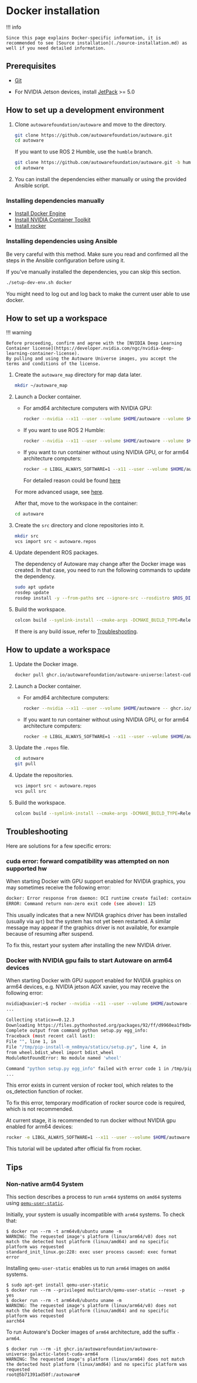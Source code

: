 # Docker installation

!!! info

    Since this page explains Docker-specific information, it is recommended to see [Source installation](./source-installation.md) as well if you need detailed information.

## Prerequisites

- [Git](https://git-scm.com/)

- For NVIDIA Jetson devices, install [JetPack](https://docs.nvidia.com/jetson/jetpack/install-jetpack/index.html#how-to-install-jetpack) >= 5.0

## How to set up a development environment

1. Clone `autowarefoundation/autoware` and move to the directory.

   ```bash
   git clone https://github.com/autowarefoundation/autoware.git
   cd autoware
   ```

   If you want to use ROS 2 Humble, use the `humble` branch.

   ```bash
   git clone https://github.com/autowarefoundation/autoware.git -b humble
   cd autoware
   ```

2. You can install the dependencies either manually or using the provided Ansible script.

### Installing dependencies manually

- [Install Docker Engine](https://github.com/autowarefoundation/autoware/tree/main/ansible/roles/docker_engine#manual-installation)
- [Install NVIDIA Container Toolkit](https://github.com/autowarefoundation/autoware/tree/main/ansible/roles/nvidia_docker#manual-installation)
- [Install rocker](https://github.com/autowarefoundation/autoware/tree/main/ansible/roles/rocker#manual-installation)

### Installing dependencies using Ansible

Be very careful with this method. Make sure you read and confirmed all the steps in the Ansible configuration before using it.

If you've manually installed the dependencies, you can skip this section.

```bash
./setup-dev-env.sh docker
```

You might need to log out and log back to make the current user able to use docker.

## How to set up a workspace

!!! warning

    Before proceeding, confirm and agree with the [NVIDIA Deep Learning Container license](https://developer.nvidia.com/ngc/nvidia-deep-learning-container-license).
    By pulling and using the Autoware Universe images, you accept the terms and conditions of the license.

1. Create the `autoware_map` directory for map data later.

   ```bash
   mkdir ~/autoware_map
   ```

2. Launch a Docker container.

   - For amd64 architecture computers with NVIDIA GPU:

     ```bash
     rocker --nvidia --x11 --user --volume $HOME/autoware --volume $HOME/autoware_map -- ghcr.io/autowarefoundation/autoware-universe:latest-cuda
     ```

   - If you want to use ROS 2 Humble:

     ```bash
     rocker --nvidia --x11 --user --volume $HOME/autoware --volume $HOME/autoware_map -- ghcr.io/autowarefoundation/autoware-universe:humble-latest-cuda
     ```

   - If you want to run container without using NVIDIA GPU, or for arm64 architecture computers:

     ```bash
     rocker -e LIBGL_ALWAYS_SOFTWARE=1 --x11 --user --volume $HOME/autoware --volume $HOME/autoware_map -- ghcr.io/autowarefoundation/autoware-universe:latest-cuda
     ```

     For detailed reason could be found [here](#docker-with-nvidia-gpu-fails-to-start-autoware-on-arm64-devices)

   For more advanced usage, see [here](https://github.com/autowarefoundation/autoware/tree/main/docker/README.md).

   After that, move to the workspace in the container:

   ```bash
   cd autoware
   ```

3. Create the `src` directory and clone repositories into it.

   ```bash
   mkdir src
   vcs import src < autoware.repos
   ```

4. Update dependent ROS packages.

   The dependency of Autoware may change after the Docker image was created.
   In that case, you need to run the following commands to update the dependency.

   ```bash
   sudo apt update
   rosdep update
   rosdep install -y --from-paths src --ignore-src --rosdistro $ROS_DISTRO
   ```

5. Build the workspace.

   ```bash
   colcon build --symlink-install --cmake-args -DCMAKE_BUILD_TYPE=Release
   ```

   If there is any build issue, refer to [Troubleshooting](https://autowarefoundation.github.io/autoware-documentation/main/support/troubleshooting/#build-issues).

## How to update a workspace

1. Update the Docker image.

   ```bash
   docker pull ghcr.io/autowarefoundation/autoware-universe:latest-cuda
   ```

2. Launch a Docker container.

   - For amd64 architecture computers:

     ```bash
     rocker --nvidia --x11 --user --volume $HOME/autoware -- ghcr.io/autowarefoundation/autoware-universe:latest-cuda
     ```

   - If you want to run container without using NVIDIA GPU, or for arm64 architecture computers:

     ```bash
     rocker -e LIBGL_ALWAYS_SOFTWARE=1 --x11 --user --volume $HOME/autoware -- ghcr.io/autowarefoundation/autoware-universe:latest-cuda
     ```

3. Update the `.repos` file.

   ```bash
   cd autoware
   git pull
   ```

4. Update the repositories.

   ```bash
   vcs import src < autoware.repos
   vcs pull src
   ```

5. Build the workspace.

   ```bash
   colcon build --symlink-install --cmake-args -DCMAKE_BUILD_TYPE=Release
   ```

## Troubleshooting

Here are solutions for a few specific errors:

### cuda error: forward compatibility was attempted on non supported hw

When starting Docker with GPU support enabled for NVIDIA graphics, you may sometimes receive the following error:

```bash
docker: Error response from daemon: OCI runtime create failed: container_linux.go:349: starting container process caused "process_linux.go:449: container init caused \"process_linux.go:432: running prestart hook 0 caused \\\"error running hook: exit status 1, stdout: , stderr: nvidia-container-cli: initialization error: cuda error: forward compatibility was attempted on non supported hw\\\\n\\\"\"": unknown.
ERROR: Command return non-zero exit code (see above): 125
```

This usually indicates that a new NVIDIA graphics driver has been installed (usually via `apt`) but the system has not yet been restarted. A similar message may appear if the graphics driver is not available, for example because of resuming after suspend.

To fix this, restart your system after installing the new NVIDIA driver.

### Docker with NVIDIA gpu fails to start Autoware on arm64 devices

When starting Docker with GPU support enabled for NVIDIA graphics on arm64 devices, e.g. NVIDIA jetson AGX xavier, you may receive the following error:

```bash
nvidia@xavier:~$ rocker --nvidia --x11 --user --volume $HOME/autoware -- ghcr.io/autowarefoundation/autoware-universe:galactic-latest-cuda-arm64
...

Collecting staticx==0.12.3
Downloading https://files.pythonhosted.org/packages/92/ff/d9960ea1f9db48d6044a24ee0f3d78d07bcaddf96eb0c0e8806f941fb7d3/staticx-0.12.3.tar.gz (68kB)
Complete output from command python setup.py egg_info:
Traceback (most recent call last):
File "", line 1, in
File "/tmp/pip-install-m_nm8mya/staticx/setup.py", line 4, in
from wheel.bdist_wheel import bdist_wheel
ModuleNotFoundError: No module named 'wheel'

Command "python setup.py egg_info" failed with error code 1 in /tmp/pip-install-m_nm8mya/staticx/
...
```

This error exists in current version of rocker tool, which relates to the os_detection function of rocker.

To fix this error, temporary modification of rocker source code is required, which is not recommended.

At current stage, it is recommended to run docker without NVIDIA gpu enabled for arm64 devices:

```bash
rocker -e LIBGL_ALWAYS_SOFTWARE=1 --x11 --user --volume $HOME/autoware -- ghcr.io/autowarefoundation/autoware-universe:latest-cuda
```

This tutorial will be updated after official fix from rocker.

## Tips

### Non-native arm64 System

This section describes a process to run `arm64` systems on `amd64` systems using [`qemu-user-static`](https://github.com/multiarch/qemu-user-static).

Initially, your system is usually incompatible with `arm64` systems.
To check that:

```sh-session
$ docker run --rm -t arm64v8/ubuntu uname -m
WARNING: The requested image's platform (linux/arm64/v8) does not match the detected host platform (linux/amd64) and no specific platform was requested
standard_init_linux.go:228: exec user process caused: exec format error
```

Installing `qemu-user-static` enables us to run `arm64` images on `amd64` systems.

```sh-session
$ sudo apt-get install qemu-user-static
$ docker run --rm --privileged multiarch/qemu-user-static --reset -p yes
$ docker run --rm -t arm64v8/ubuntu uname -m
WARNING: The requested image's platform (linux/arm64/v8) does not match the detected host platform (linux/amd64) and no specific platform was requested
aarch64
```

To run Autoware's Docker images of `arm64` architecture, add the suffix `-arm64`.

```sh-session
$ docker run --rm -it ghcr.io/autowarefoundation/autoware-universe:galactic-latest-cuda-arm64
WARNING: The requested image's platform (linux/arm64) does not match the detected host platform (linux/amd64) and no specific platform was requested
root@5b71391ad50f:/autoware#
```
